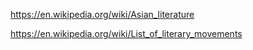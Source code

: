 https://en.wikipedia.org/wiki/Asian_literature

https://en.wikipedia.org/wiki/List_of_literary_movements

